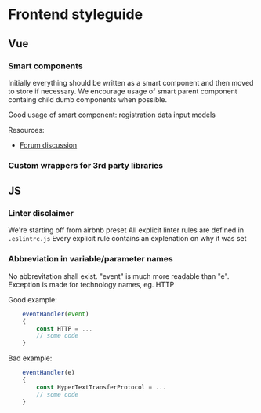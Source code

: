 # Frontend styleguide

## Vue

### Smart components

Initially everything should be written as a smart component and then moved to store if necessary. We encourage usage of smart parent component containg child dumb components when possible.

Good usage of smart component: registration data input models

Resources:
- [Forum discussion](https://forum.vuejs.org/t/vuex-distinction-between-data-store-and-ui-state-store/6748/4)

### Custom wrappers for 3rd party libraries

## JS

### Linter disclaimer

We're starting off from airbnb preset
All explicit linter rules are defined in ```.eslintrc.js```
Every explicit rule contains an explenation on why it was set

### Abbreviation in variable/parameter names

No abbrevitation shall exist. "event" is much more readable than "e".
Exception is made for technology names, eg. HTTP

Good example:

```js
    eventHandler(event)
    {
        const HTTP = ...
        // some code
    }
```

Bad example:

```js
    eventHandler(e)
    {
        const HyperTextTransferProtocol = ...
        // some code
    }
```
